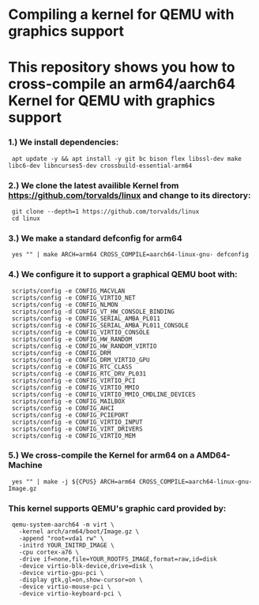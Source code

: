 # Compiling a kernel for QEMU with graphics support
# This repository shows you how to cross-compile an arm64/aarch64 Kernel for QEMU with graphics support

### 1.) We install dependencies:
     apt update -y && apt install -y git bc bison flex libssl-dev make libc6-dev libncurses5-dev crossbuild-essential-arm64
### 2.) We clone the latest availible Kernel from https://github.com/torvalds/linux and change to its directory:
     git clone --depth=1 https://github.com/torvalds/linux
     cd linux
### 3.) We make a standard defconfig for arm64
     yes "" | make ARCH=arm64 CROSS_COMPILE=aarch64-linux-gnu- defconfig
### 4.) We configure it to support a graphical QEMU boot with:
     scripts/config -e CONFIG_MACVLAN
     scripts/config -e CONFIG_VIRTIO_NET
     scripts/config -e CONFIG_NLMON
     scripts/config -d CONFIG_VT_HW_CONSOLE_BINDING
     scripts/config -e CONFIG_SERIAL_AMBA_PL011
     scripts/config -e CONFIG_SERIAL_AMBA_PL011_CONSOLE
     scripts/config -e CONFIG_VIRTIO_CONSOLE
     scripts/config -e CONFIG_HW_RANDOM
     scripts/config -e CONFIG_HW_RANDOM_VIRTIO
     scripts/config -e CONFIG_DRM
     scripts/config -e CONFIG_DRM_VIRTIO_GPU
     scripts/config -e CONFIG_RTC_CLASS
     scripts/config -e CONFIG_RTC_DRV_PL031
     scripts/config -e CONFIG_VIRTIO_PCI
     scripts/config -e CONFIG_VIRTIO_MMIO
     scripts/config -e CONFIG_VIRTIO_MMIO_CMDLINE_DEVICES
     scripts/config -e CONFIG_MAILBOX
     scripts/config -e CONFIG_AHCI
     scripts/config -e CONFIG_PCIEPORT
     scripts/config -e CONFIG_VIRTIO_INPUT
     scripts/config -e CONFIG_VIRT_DRIVERS
     scripts/config -e CONFIG_VIRTIO_MEM
### 5.) We cross-compile the Kernel for arm64 on a AMD64-Machine
     yes "" | make -j ${CPUS} ARCH=arm64 CROSS_COMPILE=aarch64-linux-gnu- Image.gz

### This kernel supports QEMU's graphic card provided by:
     qemu-system-aarch64 -m virt \
       -kernel arch/arm64/boot/Image.gz \
       -append "root=vda1 rw" \
       -initrd YOUR_INITRD_IMAGE \
       -cpu cortex-a76 \
       -drive if=none,file=YOUR_ROOTFS_IMAGE,format=raw,id=disk
       -device virtio-blk-device,drive=disk \
       -device virtio-gpu-pci \
       -display gtk,gl=on,show-cursor=on \
       -device virtio-mouse-pci \
       -device virtio-keyboard-pci \
  
